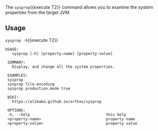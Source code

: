 
The `sysprop`{{execute T2}} command allows you to examine the system properties from the target JVM.

## Usage

`sysprop -h`{{execute T2}} 

```
USAGE:
   sysprop [-h] [property-name] [property-value]

 SUMMARY:
   Display, and change all the system properties.

 EXAMPLES:
 sysprop
 sysprop file.encoding
 sysprop production.mode true

 WIKI:
   https://alibaba.github.io/arthas/sysprop

 OPTIONS:
 -h, --help                                  this help
 <property-name>                             property name
 <property-value>                            property value
```
